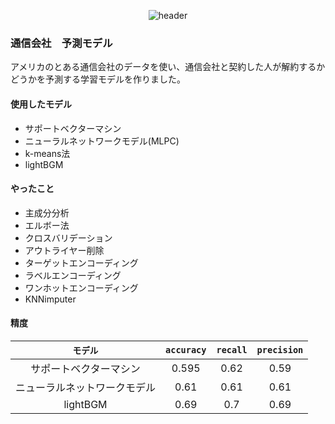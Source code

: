<div align = "center" >

  ![header](https://capsule-render.vercel.app/api?type=rounded&height=300&color=gradient&text=TelcoForecastingModel)

</div>

### 通信会社　予測モデル
アメリカのとある通信会社のデータを使い、通信会社と契約した人が解約するかどうかを予測する学習モデルを作りました。

#### 使用したモデル
- サポートベクターマシン
- ニューラルネットワークモデル(MLPC)
- k-means法
- lightBGM

#### やったこと
- 主成分分析
- エルボー法
- クロスバリデーション
- アウトライヤー削除
- ターゲットエンコーディング
- ラベルエンコーディング
- ワンホットエンコーディング
- KNNimputer

#### 精度
| `モデル`                | `accuracy` | `recall` | `precision` |
|:--------------------:|:--------:|:------:|:---------:|
| サポートベクターマシン |   0.595  |  0.62  |    0.59   |
| ニューラルネットワークモデル |   0.61   |  0.61  |    0.61   |
| lightBGM            |   0.69   |  0.7   |    0.69   |
